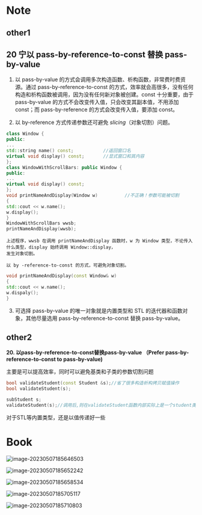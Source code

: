 # Note

## other1

## 20 宁以 pass-by-reference-to-const 替换 pass-by-value

1. 以 pass-by-value 的方式会调用多次构造函数、析构函数，非常费时费资源。通过 pass-by-reference-to-const 的方式，效率就会高很多，没有任何构造和析构函数被调用，因为没有任何新对象被创建。const 十分重要，由于 pass-by-value 的方式不会改变传入值，只会改变其副本值，不用添加 const；而 pass-by-reference 的方式会改变传入值，要添加 const。

2. 以 by-reference 方式传递参数还可避免 *slicing*（对象切割）问题。

  ```cpp
class Window {
public:
  ...
  std::string name() const;           //返回窗口名
  virtual void display() const;       //显式窗口和其内容 
};
class WindowWithScrollBars: public Window {
public:
  ...
  virtual void display() const;
};
void printNameAndDisplay(Window w)          //不正确！参数可能被切割
{
  std::cout << w.name();
  w.display();
}
WindowWithScrollBars wwsb;
printNameAndDisplay(wwsb);
  ```

    上述程序，wwsb 在调用 printNameAndDisplay 函数时，w 为 Window 类型，不论传入什么类型，display 始终调用 Window::display，
    发生对象切割。
    
    以 by -reference-to-const 的方式，可避免对象切割。

  ```cpp
void printNameAndDisplay(const Window& w)
{
  std::cout << w.name();
  w.dispaly(); 
}
  ```

3. 可选择 pass-by-value 的唯一对象就是内置类型和 STL 的迭代器和函数对象，其他尽量选用 pass-by-reference-to-const 替换 pass-by-value。



## other2

**20. 以pass-by-reference-to-const替换pass-by-value  （Prefer pass-by-reference-to-const to pass-by-value)**

主要是可以提高效率，同时可以避免基类和子类的参数切割问题
    

```cpp
bool validateStudent(const Student &s);//省了很多构造析构拷贝赋值操作
bool validateStudent(s);

subStudent s;
validateStudent(s);//调用后,则在validateStudent函数内部实际上是一个student类型，如果有重载操作的话会出现问题
```

对于STL等内置类型，还是以值传递好一些

# Book

![image-20230507185646503](image/image-20230507185646503.png)

![image-20230507185652242](image/image-20230507185652242.png)

![image-20230507185658534](image/image-20230507185658534.png)

![image-20230507185705117](image/image-20230507185705117.png)

![image-20230507185710803](image/image-20230507185710803.png)